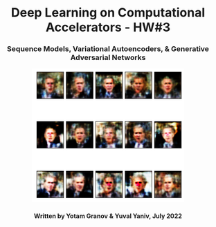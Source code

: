 <h1 align="center">
  Deep Learning on Computational Accelerators - HW#3
</h1>
<h3 align="center">
  Sequence Models, Variational Autoencoders, & Generative Adversarial Networks
</h3>
<p align="center">
  <img src="https://github.com/Yomaster10/Deep-Learning-HW-3/blob/main/imgs/Bush_VAE.png">
</p>
<h4 align="center">
  Written by Yotam Granov & Yuval Yaniv, July 2022
</h4>
